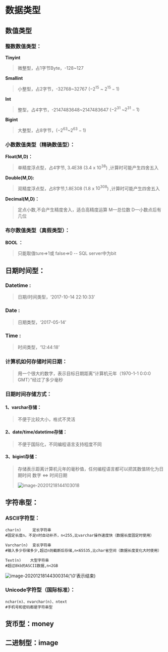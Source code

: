 # 数据类型

## 数值类型

###   整数数值类型：

**Tinyint** 

>微整型，占1字节Byte，-128~127 

**Smallint** 

> 小整型，占2字节，-32768~32767 ($-2^{15}$ ~ $2^{15}-1$)

**Int** 

>整型，占4字节，-2147483648~2147483647  ($-2^{31}$ ~$2^{31}-1$)

**Bigint**  

>大整型，占8字节，($-2^{63}$~$2^{63}-1$)

###   小数数值类型（精确数值型）：

**Float(M,D)：**

> 单精度浮点型，占4字节, 3.4E38 (3.4 x $10^{38}$) ,计算时可能产生四舍五入

**Double(M,D):**

> 双精度浮点型，占8字节,1.8E308 (1.8 x  $10^{308}$) ,计算时可能产生四舍五入

**Decimal(M,D)：**

> 定点小数,不会产生精度舍入，适合高精度运算
>    		M—总位数		D—小数点后有几位

### 布尔数值类型（真假类型）：

  **BOOL ：**

> 只能取值ture=>1或 false=>0  -- SQL server中为bit

## 日期时间型：

### **Datetime :** 

> 日期/时间类型，‘2017-10-14 22:10:33’

### **Date :** 

> 日期类型，‘2017-05-14’

### **Time :**

> 时间类型，‘12:44:18’

### 计算机如何存储时间日期：

> 用一个很大的数字，表示目标日期距离“计算机元年（1970-1-1 0:0:0 GMT）”经过了多少毫秒

### 日期时间存储方式：

#### 1、varchar存储：

> 不便于比较大小，格式不灵活

#### 2、date/time/datetime存储：

> 不便于国际化，不同编程语言支持程度不同

#### 3、bigint存储：

> 存储表示距离计算机元年的毫秒值，任何编程语言都可以把其数值转化为日期时间
> 		数字 <=> 时间日期
>
> ![image-20201218144103018](C:\Users\NPC\AppData\Roaming\Typora\typora-user-images\image-20201218144103018.png)

## 字符串型：

### ASCII字符型：

```mysql
char(n)  	定长字符串    
#固定长度n，不足n时自动补齐，n<255,比varchar操作速度快（数据长度固定时使用）

Varchar(n)  变长字符串  
#输入多少存储多少,超过n则截断后存储,n<65535,比char省空间（数据长度变化大时使用）

Text(n)    大型字符串   
#超过8kb的ASCII数据,n<2GB
```

![image-20201218144300314](C:\Users\NPC\AppData\Roaming\Typora\typora-user-images\image-20201218144300314.png)(‘\0’表示结束)

### Unicode字符型（国际标准）：

```mysql
nchar(n)、nvarchar(n)、ntext
#手机号和密码都是字符串型
```

## 货币型：money

## 二进制型：image


